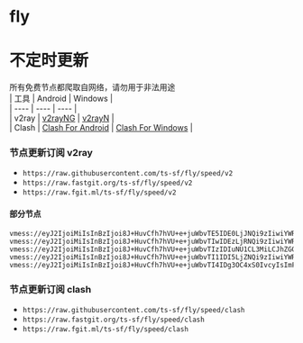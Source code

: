 # fly
# 不定时更新
所有免费节点都爬取自网络，请勿用于非法用途  
|  工具  | Android  | Windows  |  
|  ----  | ----   | ----  |  
| v2ray  | [v2rayNG](https://github.com/2dust/v2rayNG/releases) | [v2rayN](https://github.com/2dust/v2rayN/releases) |  
| Clash  | [Clash For Android](https://github.com/Kr328/ClashForAndroid/releases) | [Clash For Windows](https://github.com/Fndroid/clash_for_windows_pkg/releases) | 
  
### 节点更新订阅  v2ray
- `https://raw.githubusercontent.com/ts-sf/fly/speed/v2`  
- `https://raw.fastgit.org/ts-sf/fly/speed/v2`  
- `https://raw.fgit.ml/ts-sf/fly/speed/v2`  
#### 部分节点  
``` 
vmess://eyJ2IjoiMiIsInBzIjoi8J+HuvCfh7hVU+e+juWbvTE5IDE0LjJNQi9zIiwiYWRkIjoiMjMuMjI3LjM4LjgxIiwicG9ydCI6IjQ0MyIsImlkIjoiNmRlZGRiN2YtZTU1Ny00MmRiLWJmYTAtY2Y0MGIzNmIyN2UyIiwiYWlkIjoiMCIsInNjeSI6ImF1dG8iLCJuZXQiOiJ3cyIsInR5cGUiOiJub25lIiwiaG9zdCI6ImQuZnJlZWgxLnh5eiIsInBhdGgiOiIvZG9uZ3RhaXdhbmcuY29tIiwidGxzIjoidGxzIiwic25pIjoiIiwidGVzdF9uYW1lIjoiVVPnvo7lm70xOSJ9
vmess://eyJ2IjoiMiIsInBzIjoi8J+HuvCfh7hVU+e+juWbvTIwIDEzLjRNQi9zIiwiYWRkIjoiMTA0LjMxLjE2LjE5NiIsInBvcnQiOiI0NDMiLCJpZCI6IjZhYmZlMzNhLTE4OTQtNGY2Mi04ODc5LTgzYjcxYTM1ZTVmZCIsImFpZCI6IjAiLCJzY3kiOiJhdXRvIiwibmV0Ijoid3MiLCJ0eXBlIjoibm9uZSIsImhvc3QiOiJ1cy0xLmFjeXVuLnRrIiwicGF0aCI6Ii8iLCJ0bHMiOiJ0bHMiLCJzbmkiOiIiLCJ0ZXN0X25hbWUiOiJVU+e+juWbvTIwIn0=
vmess://eyJ2IjoiMiIsInBzIjoi8J+HuvCfh7hVU+e+juWbvTIzIDIuNU1CL3MiLCJhZGQiOiIxMDQuMzEuMTYuNjUiLCJwb3J0IjoiODAiLCJpZCI6IjU5YTVjZmEwLTQ4YjItMTFlZS1iNTM3LTIwNWM2ZDVmNWQ3OCIsImFpZCI6IjAiLCJzY3kiOiJhdXRvIiwibmV0Ijoid3MiLCJ0eXBlIjoiIiwiaG9zdCI6InVzLTIyLjByZC5uZXQiLCJwYXRoIjoiL0Bob3BldjJyYXkiLCJ0bHMiOiIiLCJzbmkiOiIiLCJ0ZXN0X25hbWUiOiJVU+e+juWbvTIzIn0=
vmess://eyJ2IjoiMiIsInBzIjoi8J+HuvCfh7hVU+e+juWbvTI1IDI5LjZNQi9zIiwiYWRkIjoiMTQ5NmpvaW4ub3V0bGluZS12cG4uY2xvdWQiLCJwb3J0IjoiNDQ5NDUiLCJpZCI6IjI2OGE0OTFiLTc2NGMtNDRkMS04MWE0LTMwZGUxNjEzMDg2NyIsImFpZCI6IjY0Iiwic2N5IjoiYXV0byIsIm5ldCI6InRjcCIsInR5cGUiOiJub25lIiwiaG9zdCI6IiIsInBhdGgiOiIiLCJ0bHMiOiIiLCJzbmkiOiIiLCJ0ZXN0X25hbWUiOiJVU+e+juWbvTI1In0=
vmess://eyJ2IjoiMiIsInBzIjoi8J+HuvCfh7hVU+e+juWbvTI4IDg3OC4xS0IvcyIsImFkZCI6InNkeWdhcm0uZTVvdXRsbG9rLm1lIiwicG9ydCI6IjgwIiwiaWQiOiJmMzFjMGIzNC05NzdiLTRjMmItYWNmYS1iZWNmZGZjMWYyNjciLCJhaWQiOiIwIiwic2N5IjoiYXV0byIsIm5ldCI6IndzIiwidHlwZSI6Im5vbmUiLCJob3N0Ijoic2R5Z2FybS5lNW91dGxsb2subWUiLCJwYXRoIjoiLyIsInRscyI6IiIsInNuaSI6IiIsInRlc3RfbmFtZSI6IlVT576O5Zu9MjgifQ==
```
### 节点更新订阅  clash
- `https://raw.githubusercontent.com/ts-sf/fly/speed/clash`  
- `https://raw.fastgit.org/ts-sf/fly/speed/clash`  
- `https://raw.fgit.ml/ts-sf/fly/speed/clash`  


